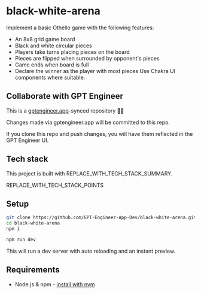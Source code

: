 # black-white-arena

Implement a basic Othello game with the following features:
- An 8x8 grid game board 
- Black and white circular pieces
- Players take turns placing pieces on the board
- Pieces are flipped when surrounded by opponent's pieces
- Game ends when board is full
- Declare the winner as the player with most pieces
Use Chakra UI components where suitable.

## Collaborate with GPT Engineer

This is a [gptengineer.app](https://gptengineer.app)-synced repository 🌟🤖

Changes made via gptengineer.app will be committed to this repo.

If you clone this repo and push changes, you will have them reflected in the GPT Engineer UI.

## Tech stack

This project is built with REPLACE_WITH_TECH_STACK_SUMMARY.

REPLACE_WITH_TECH_STACK_POINTS

## Setup

```sh
git clone https://github.com/GPT-Engineer-App-Dev/black-white-arena.git
cd black-white-arena
npm i
```

```sh
npm run dev
```

This will run a dev server with auto reloading and an instant preview.

## Requirements

- Node.js & npm - [install with nvm](https://github.com/nvm-sh/nvm#installing-and-updating)
